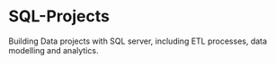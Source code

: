 # SQL-Projects
Building Data projects with SQL server, including ETL processes, data modelling and analytics. 
